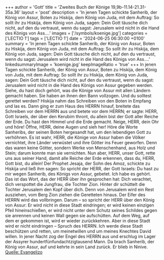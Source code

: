 +++
author = 'Gott'
title = 'Zweites Buch der Könige 19,9b-11.14-21.31-35a.36'
layout = 'post'
description = 'In jenen Tagen schickte Sanherib, der König von Assur, Boten zu Hiskija, dem König von Juda, mit dem Auftrag: So sollt ihr zu Hiskija, dem König von Juda, sagen: Dein Gott täusche dich nicht, auf den du vertraust, wenn du sagst: Jerusalem wird nicht in die Hand des Königs von Ass....'
images = ['/symbols/koenige.jpg']
categories = ['LECTIO 1']
tags = ['LECTIO 1']
date = '2024-06-25 06:30:00 +0100'
summary = 'In jenen Tagen schickte Sanherib, der König von Assur, Boten zu Hiskija, dem König von Juda, mit dem Auftrag: So sollt ihr zu Hiskija, dem König von Juda, sagen: Dein Gott täusche dich nicht, auf den du vertraust, wenn du sagst: Jerusalem wird nicht in die Hand des Königs von Ass....'
linkedsummaryImage = 'koenige.jpg'
keepImageRatio = 'true'
+++
In jenen Tagen schickte Sanherib, der König von Assur, Boten zu Hiskija, dem König von Juda, mit dem Auftrag:
So sollt ihr zu Hiskija, dem König von Juda, sagen: Dein Gott täusche dich nicht, auf den du vertraust, wenn du sagst: Jerusalem wird nicht in die Hand des Königs von Assur gegeben werden.<!--more-->
Siehe, du hast doch gehört, was die Könige von Assur mit allen Ländern gemacht haben. Sie haben an ihnen den Bann vollzogen. Und du solltest gerettet werden?
Hiskija nahm das Schreiben von den Boten in Empfang und las es. Dann ging er zum Haus des HERRN hinauf, breitete das Schreiben vor dem HERRN aus
und betete vor dem HERRN; er sagte: HERR, Gott Israels, der über den Kerubim thront, du allein bist der Gott aller Reiche der Erde. Du hast den Himmel und die Erde gemacht.
Neige, HERR, dein Ohr und höre! Öffne, HERR, deine Augen und sieh her! Höre die Worte Sanheribs, der seinen Boten hergesandt hat, um den lebendigen Gott zu verhöhnen.
Es ist wahr, HERR, die Könige von Assur haben die Völker vernichtet, ihre Länder verwüstet
und ihre Götter ins Feuer geworfen. Denn das waren keine Götter, sondern Werke von Menschenhand, aus Holz und Stein; darum konnte man sie vernichten.
Nun aber, HERR, unser Gott, rette uns aus seiner Hand, damit alle Reiche der Erde erkennen, dass du, HERR, Gott bist, du allein!
Der Prophet Jesaja, der Sohn des Amoz, schickte zu Hiskija und ließ ihm sagen: So spricht der HERR, der Gott Israels: Du hast zu mir wegen Sanherib, des Königs von Assur, gebetet. Ich habe es gehört.
Das ist das Wort, das der HERR über ihn gesprochen hat: Dich verachtet, dich verspottet die Jungfrau, die Tochter Zion. Hinter dir schüttelt die Tochter Jerusalem den Kopf über dich.
Denn von Jerusalem wird ein Rest ausziehen, vom Berg Zion ziehen die Geretteten hinaus. Der Eifer des HERRN wird das vollbringen.
Darum – so spricht der HERR über den König von Assur: Er wird nicht in diese Stadt eindringen; er wird keinen einzigen Pfeil hineinschießen, er wird nicht unter dem Schutz seines Schildes gegen sie anrennen und keinen Wall gegen sie aufschütten.
Auf dem Weg, auf dem er gekommen ist, wird er wieder zurückkehren. Aber in diese Stadt wird er nicht eindringen – Spruch des HERRN.
Ich werde diese Stadt beschützen und retten, um meinetwillen und um meines Knechtes David willen.
In jener Nacht zog der Engel des HERRN aus und erschlug im Lager der Assyrer hundertfünfundachtzigtausend Mann.
Da brach Sanherib, der König von Assur, auf und kehrte in sein Land zurück. Er blieb in Ninive.<br> [Quelle: Evangelizo](https://evangeliumtagfuertag.org/DE/gospel)